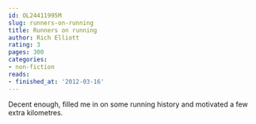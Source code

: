 ```yaml
---
id: OL24411995M
slug: runners-on-running
title: Runners on running
author: Rich Elliott
rating: 3
pages: 300
categories:
- non-fiction
reads:
- finished_at: '2012-03-16'
---
```

Decent enough, filled me in on some running history and motivated a few extra kilometres.
